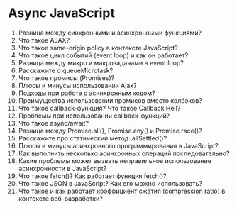 # **Async JavaScript**
1. Разница между синхронными и асинхронными функциями?
2. Что такое AJAX?
3. Что такое same-origin policy в контексте JavaScript?
4. Что такое цикл событий (event loop) и как он работает?
5. Разница между микро и макрозадачами в event loop?
6. Расскажите о queueMicrotask?
7. Что такое промисы (Promises)?
8. Плюсы и минусы использовании Ajax?
9. Подходы при работе с асинхронным кодом?
10. Преимущества использовании промисов вместо колбэков?
11. Что такое callback-функция? Что такое Callback Hell?
12. Проблемы при использовании callback-функций?
13. Что такое async/await?
14. Разница между Promise.all(), Promise.any() и Promise.race()?
15. Расскажите про статический метод .allSettled()?
16. Плюсы и минусы асинхронного программирования в JavaScript?
17. Как выполнить несколько асинхронных операций последовательно?
18. Какие проблемы может вызвать неправильное использование асинхронности в JavaScript?
19. Что такое fetch()? Как работает функция fetch()?
20. Что такое JSON в JavaScript? Как его можно использовать?
21. Что такое и как работает коэффициент сжатия (compression ratio) в контексте веб-разработки?